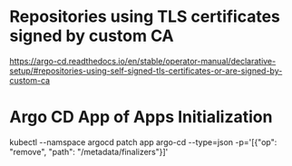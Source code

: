 # Repositories using TLS certificates signed by custom CA

https://argo-cd.readthedocs.io/en/stable/operator-manual/declarative-setup/#repositories-using-self-signed-tls-certificates-or-are-signed-by-custom-ca

# Argo CD App of Apps Initialization

kubectl --namspace argocd patch app argo-cd --type=json -p='[{"op": "remove", "path": "/metadata/finalizers"}]'
